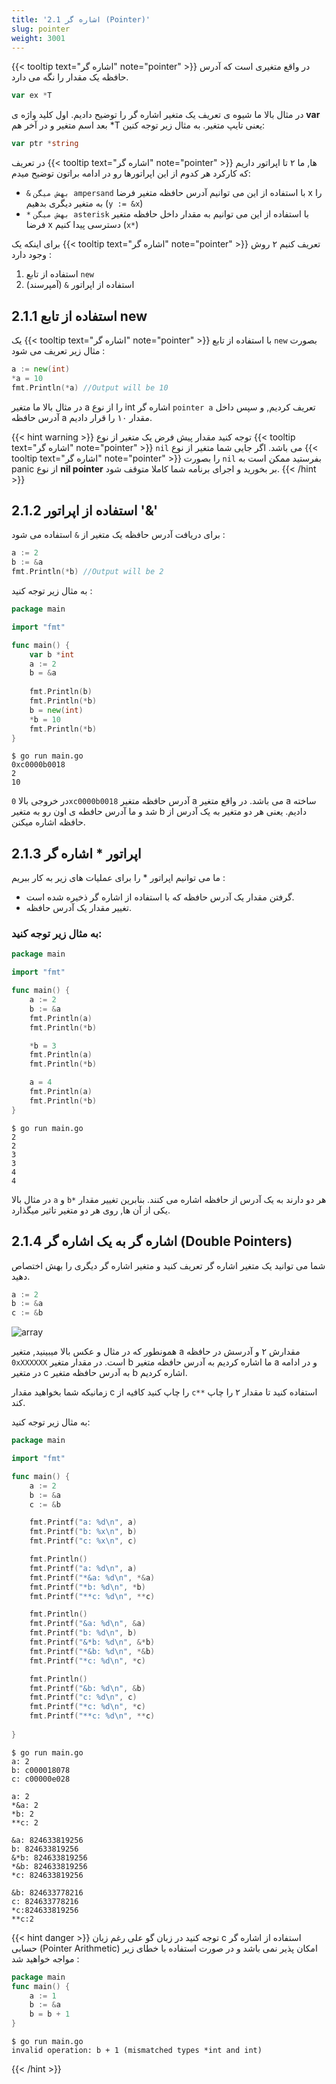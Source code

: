```yaml
---
title: '2.1 اشاره گر (Pointer)'
slug: pointer
weight: 3001
---
```


{{< tooltip text="اشاره گر" note="pointer" >}} در واقع متغیری است که آدرس حافظه یک مقدار را نگه می دارد.

```go
var ex *T
```

در مثال بالا ما شیوه ی تعریف یک متغیر اشاره گر را توضیح دادیم. اول کلید واژه ی **var** بعد اسم متغیر و در آخر هم *T یعنی تایپ متغیر. به مثال زیر توجه کنین:


```go
var ptr *string
```

در تعریف {{< tooltip text="اشاره گر" note="pointer" >}} ها, ما ۲ تا اپراتور داریم که کارکرد هر کدوم از این اپراتورها رو در ادامه براتون توضیح میدم:

- `&` `بهش میگن ampersand` با استفاده از این می توانیم آدرس حافظه متغیر فرضا x را به متغیر دیگری بدهیم (`y := &x`)
- `*` `بهش میگن asterisk` با استفاده از این می توانیم به مقدار داخل حافظه متغیر فرضا x دسترسی پیدا کنیم (`x*`)

برای اینکه یک {{< tooltip text="اشاره گر" note="pointer" >}} تعریف کنیم ۲ روش وجود دارد :

1. استفاده از تابع `new` 
2. استفاده از اپراتور `&` (آمپرسند)

## 2.1.1 استفاده از تابع new

یک {{< tooltip text="اشاره گر" note="pointer" >}} با استفاده از تابع `new` بصورت مثال زیر تعریف می شود :

```go
a := new(int)
*a = 10
fmt.Println(*a) //Output will be 10
```

در مثال بالا ما متغیر a را از نوع int اشاره گر `pointer a` تعریف کردیم, و سپس داخل آدرس حافظه a  مقدار ۱۰ را قرار دادیم.

{{< hint warning >}}
توجه کنید مقدار پیش فرض یک متغیر از نوع {{< tooltip text="اشاره گر" note="pointer" >}} `nil` می باشد. اگر جایی شما متغیر از نوع {{< tooltip text="اشاره گر" note="pointer" >}}  را بصورت `nil` بفرستید ممکن است به panic از نوع **nil pointer** بر بخورید و اجرای برنامه شما کاملا متوقف شود.
{{< /hint >}}

## 2.1.2 استفاده از اپراتور '&' 

برای دریافت آدرس حافظه یک متغیر از `&` استفاده می شود :

```go
a := 2
b := &a
fmt.Println(*b) //Output will be 2
```

به مثال زیر توجه کنید :

```go
package main

import "fmt"

func main() {
    var b *int
    a := 2
    b = &a
    
    fmt.Println(b)
    fmt.Println(*b)
    b = new(int)
    *b = 10
    fmt.Println(*b) 
}
```

```shell
$ go run main.go
0xc0000b0018
2
10
```

در خروجی بالا `0xc0000b0018` آدرس حافظه متغیر a می باشد. در واقع متغیر a ساخته شد و ما آدرس حافطه ی اون رو به متغیر b دادیم. یعنی  هر دو متغیر به یک آدرس از حافظه اشاره میکنن.

## 2.1.3 اپراتور * اشاره گر

ما می توانیم اپراتور * را برای عملیات های زیر به کار ببریم :

- گرفتن مقدار یک آدرس حافظه که با استفاده از اشاره گر ذخیره شده است.
- تغییر مقدار یک آدرس حافظه. 
### به مثال زیر توجه کنید:

```go
package main

import "fmt"

func main() {
	a := 2
	b := &a
	fmt.Println(a)
	fmt.Println(*b)

	*b = 3
	fmt.Println(a)
	fmt.Println(*b)

	a = 4
	fmt.Println(a)
	fmt.Println(*b)
}
```

```shell
$ go run main.go
2
2
3
3
4
4
```

در مثال بالا `a` و `b*` هر دو دارند به یک آدرس از حافظه اشاره می کنند. بنابرین تغییر مقدار یکی از آن ها, روی هر دو متغیر تاثیر میگذارد.

## 2.1.4 اشاره گر به یک اشاره گر (Double Pointers)

شما می توانید یک متغیر اشاره گر تعریف کنید و متغیر اشاره گر دیگری را بهش اختصاص دهید.

```go
a := 2
b := &a
c := &b
```

 ![array](../../assets/img/content/chapter2/pointer/1.jpg)

همونطور که در مثال و عکس بالا میبینید, متغیر a مقدارش ۲ و آدرسش در حافظه `0xXXXXXX` است. در مقدار متغیر b ما اشاره کردیم به آدرس حافظه متغیر a و در ادامه در متغیر c به آدرس حافظه متغیر b اشاره کردیم.

زمانیکه شما بخواهید مقدار c را چاپ کنید کافیه از `c**` استفاده کنید تا مقدار ۲ را چاپ کند.

به مثال زیر توجه کنید:

```go
package main

import "fmt"

func main() {
	a := 2
	b := &a
	c := &b

	fmt.Printf("a: %d\n", a)
	fmt.Printf("b: %x\n", b)
	fmt.Printf("c: %x\n", c)

	fmt.Println()
	fmt.Printf("a: %d\n", a)
	fmt.Printf("*&a: %d\n", *&a)
	fmt.Printf("*b: %d\n", *b)
	fmt.Printf("**c: %d\n", **c)

	fmt.Println()
	fmt.Printf("&a: %d\n", &a)
	fmt.Printf("b: %d\n", b)
	fmt.Printf("&*b: %d\n", &*b)
	fmt.Printf("*&b: %d\n", *&b)
	fmt.Printf("*c: %d\n", *c)

	fmt.Println()
	fmt.Printf("&b: %d\n", &b)
	fmt.Printf("c: %d\n", c)
	fmt.Printf("*c: %d\n", *c)
	fmt.Printf("**c: %d\n", **c)
	
}
```

```shell
$ go run main.go
a: 2
b: c000018078
c: c00000e028

a: 2
*&a: 2
*b: 2
**c: 2

&a: 824633819256
b: 824633819256
&*b: 824633819256
*&b: 824633819256
*c: 824633819256

&b: 824633778216
c: 824633778216
*c:824633819256
**c:2
```

{{< hint danger >}}
توجه کنید در زبان گو علی رغم زبان c استفاده از اشاره گر حسابی (Pointer Arithmetic) امکان پذیر نمی باشد و در صورت استفاده با خطای زیر مواجه خواهید شد :
```go
package main
func main() {
    a := 1
    b := &a
    b = b + 1
}
```


```shell
$ go run main.go
invalid operation: b + 1 (mismatched types *int and int)
```

{{< /hint >}}

